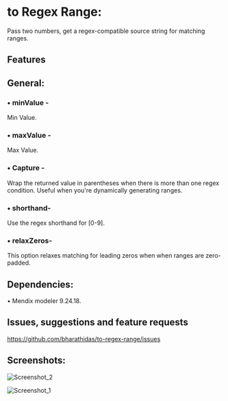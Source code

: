 # to Regex Range:

Pass two numbers, get a regex-compatible source string for matching ranges.

## Features

## General:

### •	minValue - 
Min Value.
### •	maxValue - 
Max Value. 
### •	Capture - 
Wrap the returned value in parentheses when there is more than one regex condition. Useful when you're dynamically generating ranges.
### •	shorthand- 
Use the regex shorthand for [0-9].
### •	relaxZeros- 
This option relaxes matching for leading zeros when when ranges are zero-padded.

## Dependencies:
•	Mendix modeler 9.24.18.

## Issues, suggestions and feature requests

https://github.com/bharathidas/to-regex-range/issues

## Screenshots:
 
 ![Screenshot_2](https://github.com/user-attachments/assets/e56092e7-5225-4b96-9d5d-3733ec8033e3)

![Screenshot_1](https://github.com/user-attachments/assets/62fab959-cb42-4ceb-af12-80bec022ab59)






